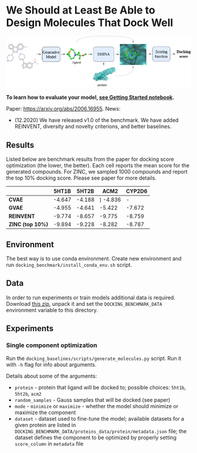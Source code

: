 # We Should at Least Be Able to Design Molecules That Dock Well

![Docking Benchmark Flow](images/docking_benchmark_flow.png?raw=true)

**To learn how to evaluate your model, [see Getting Started notebook](notebooks/getting-started.ipynb).**

Paper: https://arxiv.org/abs/2006.16955.
News: 
  * (12.2020) We have released v1.0 of the benchmark. We have added REINVENT, diversity and novelty criterions, and better baselines.

## Results

Listed below are benchmark results from the paper for docking score optimization (the lower, the better). Each cell reports the mean score for the generated compounds. For ZINC, we sampled 1000 compounds and report the top 10% docking score. Please see paper for more details.

|               | 5HT1B             | 5HT2B            | ACM2             | CYP2D6           |
|---------------|-------------------|------------------|------------------|------------------|
| **CVAE**      | -4.647 | -4.188  | ) -4.836  | -  |
| **GVAE**      | -4.955   | -4.641  | -5.422  | -7.672  |
| **REINVENT**  | -9.774  | -8.657  | -9.775   | -8.759 |
| **ZINC (top 10%)** | -9.894   | -9.228 | -8.282 | -8.787 |

## Environment

The best way is to use conda environment.
Create new environment and run `docking_benchmark/install_conda_env.sh` script.

## Data

In order to run experiments or train models additional data is required.
Download [this zip](https://drive.google.com/open?id=1HJNgHBWE2eZc2gsHQhqay-V17GaviIxQ), unpack it and set the `DOCKING_BENCHMARK_DATA` environment variable to this directory.

## Experiments

### Single component optimization

Run the `docking_baselines/scripts/generate_molecules.py` script. Run it with `-h` flag for info about arguments.

Details about some of the arguments:
* `protein` - protein that ligand will be docked to; possible choices: `5ht1b`, `5ht2b`, `acm2`
* `random_samples` - Gauss samples that will be docked (see paper)
* `mode` - `minimize` or `maximize` - whether the model should minimize or maximize the component
* `dataset` - dataset used to fine-tune the model;
available datasets for a given protein are listed in `DOCKING_BENCHMARK_DATA/proteins_data/protein/metadata.json` file;
the dataset defines the component to be optimized by properly setting `score_column` in `metadata` file
